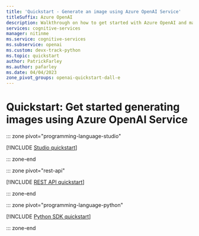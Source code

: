 ```yaml
---
title: 'Quickstart - Generate an image using Azure OpenAI Service'
titleSuffix: Azure OpenAI
description: Walkthrough on how to get started with Azure OpenAI and make your first image generation call.
services: cognitive-services
manager: nitinme
ms.service: cognitive-services
ms.subservice: openai
ms.custom: devx-track-python
ms.topic: quickstart
author: PatrickFarley
ms.author: pafarley
ms.date: 04/04/2023
zone_pivot_groups: openai-quickstart-dall-e
---
```


# Quickstart: Get started generating images using Azure OpenAI Service


::: zone pivot="programming-language-studio"

[!INCLUDE [Studio quickstart](includes/dall-e-studio.md)]

::: zone-end

::: zone pivot="rest-api"

[!INCLUDE [REST API quickstart](includes/dall-e-rest.md)]

::: zone-end

::: zone pivot="programming-language-python"

[!INCLUDE [Python SDK quickstart](includes/dall-e-python.md)]

::: zone-end
